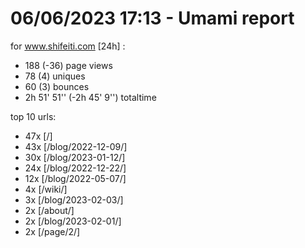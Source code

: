 # 06/06/2023 17:13 - Umami report
for www.shifeiti.com [24h] :

 - 188 (-36) page views
 - 78 (4) uniques
 - 60 (3) bounces
 - 2h 51' 51'' (-2h 45' 9'') totaltime


top 10 urls:
 - 47x [/]
 - 43x [/blog/2022-12-09/]
 - 30x [/blog/2023-01-12/]
 - 24x [/blog/2022-12-22/]
 - 12x [/blog/2022-05-07/]
 - 4x [/wiki/]
 - 3x [/blog/2023-02-03/]
 - 2x [/about/]
 - 2x [/blog/2023-02-01/]
 - 2x [/page/2/]


